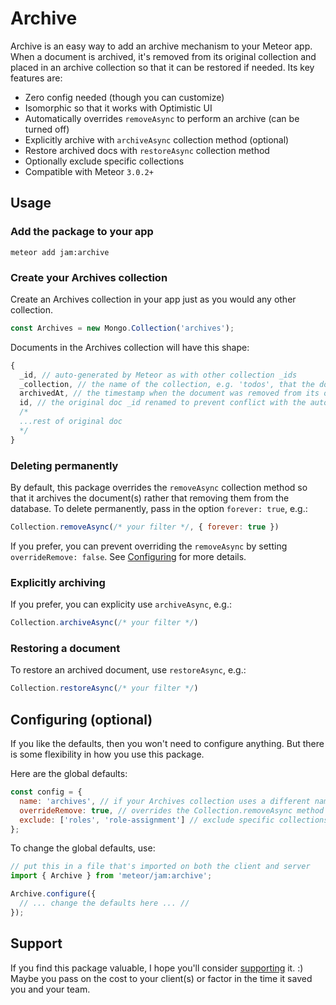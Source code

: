 # Archive

Archive is an easy way to add an archive mechanism to your Meteor app. When a document is archived, it's removed from its original collection and placed in an archive collection so that it can be restored if needed. Its key features are:

* Zero config needed (though you can customize)
* Isomorphic so that it works with Optimistic UI
* Automatically overrides `removeAsync` to perform an archive (can be turned off)
* Explicitly archive with `archiveAsync` collection method (optional)
* Restore archived docs with `restoreAsync` collection method
* Optionally exclude specific collections
* Compatible with Meteor `3.0.2+`

## Usage

### Add the package to your app
`meteor add jam:archive`

### Create your Archives collection
Create an Archives collection in your app just as you would any other collection.
```js
const Archives = new Mongo.Collection('archives');
```

Documents in the Archives collection will have this shape:
```js
{
  _id, // auto-generated by Meteor as with other collection _ids
  _collection, // the name of the collection, e.g. 'todos', that the doc belonged to originally
  archivedAt, // the timestamp when the document was removed from its original collection and inserted into the archive
  id, // the original doc _id renamed to prevent conflict with the auto-generated one above. when restored, it will be renamed back to _id automatically by this package
  /*
  ...rest of original doc
  */
}
```

### Deleting permanently
By default, this package overrides the `removeAsync` collection method so that it archives the document(s) rather that removing them from the database. To delete permanently, pass in the option `forever: true`, e.g.:
```js
Collection.removeAsync(/* your filter */, { forever: true })
```

If you prefer, you can prevent overriding the `removeAsync` by setting `overrideRemove: false`. See [Configuring](#configuring-optional) for more details.

### Explicitly archiving
If you prefer, you can explicity use `archiveAsync`, e.g.:
```js
Collection.archiveAsync(/* your filter */)
```

### Restoring a document
To restore an archived document, use `restoreAsync`, e.g.:
```js
Collection.restoreAsync(/* your filter */)
```

## Configuring (optional)
If you like the defaults, then you won't need to configure anything. But there is some flexibility in how you use this package.

Here are the global defaults:
```js
const config = {
  name: 'archives', // if your Archives collection uses a different name, you'll want to change this
  overrideRemove: true, // overrides the Collection.removeAsync method to make it an archive instead
  exclude: ['roles', 'role-assignment'] // exclude specific collections from using archive so that when they are removed, the are permanently removed from the db. defaults to excluding the collections created by the meteor roles package
};
```

To change the global defaults, use:
```js
// put this in a file that's imported on both the client and server
import { Archive } from 'meteor/jam:archive';

Archive.configure({
  // ... change the defaults here ... //
});
```

## Support

If you find this package valuable, I hope you'll consider [supporting](https://github.com/sponsors/jamauro) it. :) Maybe you pass on the cost to your client(s) or factor in the time it saved you and your team.
